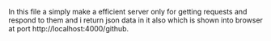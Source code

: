 In this file a simply make a efficient server only for getting requests and respond to them and i return json data in it also which is shown into browser at port http://localhost:4000/github.
